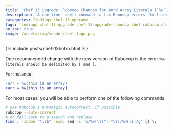 ```yaml
---
title: 'Chef 13 Upgrade: Rubocop Changes for Word Array Literals (`%w`)'
description: 'A one-liner shell command to fix Rubocop errors `%w-literals should be delimited by [ and ].`'
categories: findings chef-13-upgrade
tags: findings chef-13-upgrade chef-13-upgrade-rubocop chef rubocop chef-13 rubocop-0-49
no_toc: true
image: /assets/img/vendor/chef-logo.png
---
```

{% include posts/chef-13/intro.html %}

One recommended change with the new version of Rubocop is the error `%w-literals should be delimited by [ and ]`.

For instance:

```diff
-arr = %w(this is an array)
+arr = %w[this is an array]
```

For most cases, you will be able to perform one of the following commands:

```sh
# use Rubocop's automagic autocorrect, if possible
rubocop --auto-correct
# or fall back to a search and replace
find . -iname "*.rb" -exec sed -i 's/%w(\([^)]*\))/%w[\1]/g' {} \;
```
